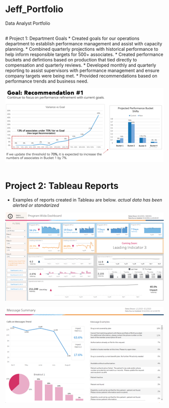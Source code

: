 # Jeff_Portfolio
Data Analyst Portfolio

<br/>
# Project 1: Department Goals
* Created goals for our operations department to establish performance management and assist with capacity planning.
* Combined quarterly projections with historical performance to help inform responsible targets for 500+ associates.
* Created performance buckets and defintions based on production that tied directly to compensation and quarterly reviews.
* Developed monthly and quarterly reporting to assist supervisors with performance management and ensure company targets were being met.
* Provided recommendations based on performance trends and business need.  

![](images/goal%20rec%202.png)
<br/>
<br/>
# Project 2: Tableau Reports
* Examples of reports created in Tableau are below. *actual data has been alerted or standarized*

![](images/Program%20Wide.png)
<br/>
<br/>
![](images/Message%20Summary.png)
